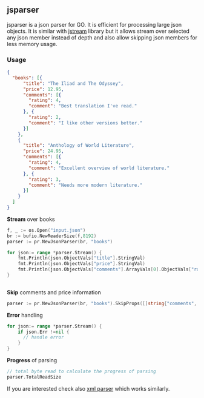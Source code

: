 ## jsparser

jsparser is a json parser for GO. It is efficient for processing large json objects. It is similar
with [jstream](https://github.com/bcicen/jstream) library but it allows stream over selected any json member instead of depth and also allow skipping json members for less memory usage.

### Usage
```json
{
  "books": [{
      "title": "The Iliad and The Odyssey",
      "price": 12.95,
      "comments": [{
        "rating": 4,
        "comment": "Best translation I've read."
      }, {
        "rating": 2,
        "comment": "I like other versions better."
      }]
    },
    {
      "title": "Anthology of World Literature",
      "price": 24.95,
      "comments": [{
        "rating": 4,
        "comment": "Excellent overview of world literature."
      }, {
        "rating": 3,
        "comment": "Needs more modern literature."
      }]
    }
  ]
}
```
<b>Stream</b> over books

```go
f, _ := os.Open("input.json")
br := bufio.NewReaderSize(f,8192)
parser := pr.NewJsonParser(br, "books")

for json:= range *parser.Stream() {
    fmt.Println(json.ObjectVals["title"].StringVal)
    fmt.Println(json.ObjectVals["price"].StringVal)
    fmt.Println(json.ObjectVals["comments"].ArrayVals[0].ObjectVals["rating"].StringVal)
}
  
```

<b>Skip</b> comments and price information

```go
parser := pr.NewJsonParser(br, "books").SkipProps([]string{"comments", "price"})  
```

<b>Error</b> handling

```go
for json:= range *parser.Stream() {
    if json.Err !=nil {
      // handle error
    }
}
```

<b>Progress</b> of parsing
```go
// total byte read to calculate the progress of parsing
parser.TotalReadSize
```


If you are interested check also [xml parser](https://github.com/tamerh/xml-stream-parser) which works similarly.
